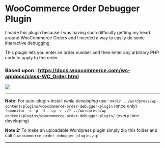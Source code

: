 # WooCommerce Order Debugger Plugin

I made this plugin because I was having such difficulty getting my head around WooCommerce Orders
and I needed a way to easily do some interactive debugging.

This plugin lets you enter an order number and then enter any arbitrary PHP code to apply to the order.

### Based upon : https://docs.woocommerce.com/wc-apidocs/class-WC_Order.html


![](https://woocommerce.com/wp-content/themes/woomattic/images/logo-woocommerce@2x.png)


------

**Note:** For auto-plugin-install *while developing* use : 
`mkdir ../wordpress/wp-content/plugins/woocommerce-order-debugger-plugin` (once only)     
`fsmonitor -s -p -d . cp -r ./* ../wordpress/wp-content/plugins/woocommerce-order-debugger-plugin/` (every time developing)

**Note 2:** To make an uploadable Wordpress plugin simply zip this folder and call it `woocommerce-order-debugger-plugin.zip`.


------

